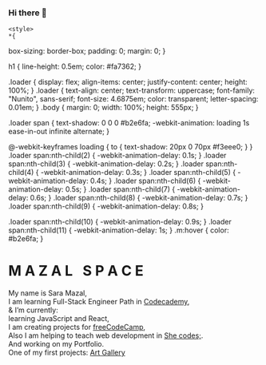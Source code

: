 ### Hi there 👋
    <style>
    *{
  box-sizing: border-box;
  padding: 0;
  margin: 0;
}

h1 {
  line-height: 0.5em;
  color: #fa7362;
}

.loader {
  display: flex;
  align-items: center;
  justify-content: center;
  height: 100%;
}
.loader {
  text-align: center;
  text-transform: uppercase;
  font-family: "Nunito", sans-serif;
  font-size: 4.6875em;
  color: transparent;
  letter-spacing: 0.01em;
}
.body {
  margin: 0;
  width: 100%;
  height: 555px;
}

.loader span {
  text-shadow: 0 0 0 #b2e6fa;
  -webkit-animation: loading 1s ease-in-out infinite alternate;
}

@-webkit-keyframes loading {
  to {
    text-shadow: 20px 0 70px #f3eee0;
  }
}
.loader span:nth-child(2) {
  -webkit-animation-delay: 0.1s;
}
.loader span:nth-child(3) {
  -webkit-animation-delay: 0.2s;
}
.loader span:nth-child(4) {
  -webkit-animation-delay: 0.3s;
}
.loader span:nth-child(5) {
  -webkit-animation-delay: 0.4s;
}
.loader span:nth-child(6) {
  -webkit-animation-delay: 0.5s;
}
.loader span:nth-child(7) {
  -webkit-animation-delay: 0.6s;
}
.loader span:nth-child(8) {
  -webkit-animation-delay: 0.7s;
}
.loader span:nth-child(9) {
  -webkit-animation-delay: 0.8s;
}

.loader span:nth-child(10) {
  -webkit-animation-delay: 0.9s;
}
.loader span:nth-child(11) {
  -webkit-animation-delay: 1s;
}
.m:hover {
  color: #b2e6fa;
}
</style>
  </head>
  <body>
    <div class='body'>
  <h1 class="loader">
    <span class='m' />M</span>
    <span class='m'>A</span>
    <span class='m'>Z</span>
    <span class='m'>A</span>
    <span class='m'>L</span>
    <span>&nbsp;</span>
    <span class='m'>S</span>
    <span class='m'>P</span>
    <span class='m'>A</span>
    <span class='m'>C</span>
    <span class='m'>E</span>
  </h1>
</div>
  


My name is Sara Mazal,<br>
I am learning Full-Stack Engineer Path in <a href='https://www.codecademy.com/profiles/saramazal'>Codecademy</a>,<br>
& I’m currently:<br>  learning JavaScript and React,<br>
                  I am creating projects for <a href='https://www.freecodecamp.org/mazal' target='_blank'> freeCodeCamp</a>,<br>
                  Also I am  helping to teach web development in <a href='https://she-codes.org/'>She codes;</a>.<br>
                  And working on my Portfolio.               
                  One of my first projects: <a href='https://saramazal.github.io/mazalspace.github.io/'>Art Gallery</a>
                  
                 


